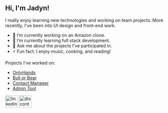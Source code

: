 ## Hi, I'm Jadyn!
I really enjoy learning new technologies and working on team projects. More recently, I've been into UI design and front-end work. 

- 🔭 I’m currently working on an Amazon clone. 
- 🌱 I’m currently learning full stack development. 
- 💬 Ask me about the projects I've participated in.  
- ⚡ Fun fact: I enjoy music, cooking, and reading! 

Projects I've worked on: 
 - [OnlyHands](https://github.com/Samdosi/OnlyHands-)
 - [Bull or Bear](https://github.com/MasWill/BullorBear)
 - [Contact Manager](https://github.com/maudesoul/cop4331_g3)
 - [Admin Tool](https://github.com/KnightHacks/admin-tool-frontend-2022)

[<img src='https://cdn.jsdelivr.net/npm/simple-icons@3.0.1/icons/linkedin.svg' alt='linkedin' height='40'>](http://www.linkedin.com/in/jadyn-lapace)  [<img src='https://cdn.jsdelivr.net/npm/simple-icons@3.0.1/icons/discord.svg' alt='discord' height='40'>](http://discordapp.com/users/283449646284668938)  
